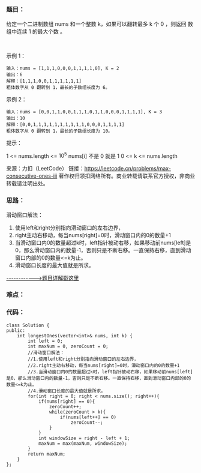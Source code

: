 # []()
### 题目：
给定一个二进制数组 nums 和一个整数 k，如果可以翻转最多 k 个 0 ，则返回 数组中连续 1 的最大个数 。

 

示例 1：
```
输入：nums = [1,1,1,0,0,0,1,1,1,1,0], K = 2
输出：6
解释：[1,1,1,0,0,1,1,1,1,1,1]
粗体数字从 0 翻转到 1，最长的子数组长度为 6。
```
示例 2：
```
输入：nums = [0,0,1,1,0,0,1,1,1,0,1,1,0,0,0,1,1,1,1], K = 3
输出：10
解释：[0,0,1,1,1,1,1,1,1,1,1,1,0,0,0,1,1,1,1]
粗体数字从 0 翻转到 1，最长的子数组长度为 10。
```

提示：

1 <= nums.length <= $10^5$
nums[i] 不是 0 就是 1
0 <= k <= nums.length


来源：力扣（LeetCode）
链接：https://leetcode.cn/problems/max-consecutive-ones-iii
著作权归领扣网络所有。商业转载请联系官方授权，非商业转载请注明出处。

### 思路：
滑动窗口解法：
1. 使用left和right分别指向滑动窗口的左右边界，
2. right主动右移动，每当nums[right]=0时，滑动窗口内的0的数量+1
3. 当滑动窗口内0的数量超过k时，left指针被动右移，如果移动前nums[left]是0，那么滑动窗口内的数量-1，否则只是不断右移。一直保持右移，直到滑动窗口内部的0的数量<=k为止。
4. 滑动窗口长度的最大值就是所求。

[------------>题目详解戳这里]()
### 难点：


### 代码：  
```
class Solution {
public:
    int longestOnes(vector<int>& nums, int k) {
        int left = 0;
        int maxNum = 0, zeroCount = 0;
        //滑动窗口解法：
        //1.使用left和right分别指向滑动窗口的左右边界，
        //2.right主动右移动，每当nums[right]=0时，滑动窗口内的0的数量+1
        //3.当滑动窗口内0的数量超过k时，left指针被动右移，如果移动前nums[left]是0，那么滑动窗口内的数量-1，否则只是不断右移。一直保持右移，直到滑动窗口内部的0的数量<=k为止。
        //4.滑动窗口长度的最大值就是所求。
        for(int right = 0; right < nums.size(); right++){
            if(nums[right] == 0){
                zeroCount++;
                while(zeroCount > k){
                    if(nums[left++] == 0)
                        zeroCount--;
                }
            }
            int windowSize = right - left + 1;
            maxNum = max(maxNum, windowSize);
        }
        return maxNum;
    }
};
```


